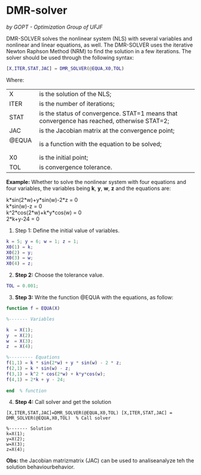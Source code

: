 # DMR-solver

*by GOPT - Optimization Group of UFJF*

DMR-SOLVER solves the nonlinear system (NLS) with several variables and nonlinear and linear equations, as well. The DMR-SOLVER uses the iterative Newton Raphson Method (NRM) to find the solution in a few iterations.
The solver should be used through the following syntax:

```matlab
[X,ITER,STAT,JAC] = DMR_SOLVER(@EQUA,X0,TOL)
```

Where:

|      |  |
| :---        |    :----   |
| X	|is the solution of the NLS;
| ITER |	is the number of iterations;
| STAT |	is the status of convergence. STAT=1 means that convergence has reached, otherwise STAT=2;
| JAC |	is the Jacobian matrix at the convergence point;
| @EQUA &nbsp; |	is a function with the equation to be solved;
| X0 |	is the initial point;
| TOL |	is convergence tolerance.

**Example:**  Whether to solve the nonlinear system with four equations and four variables, the variables being **k**, **y**, **w**, **z** and the equations are:

k\*sin(2\*w)+y\*sin(w)-2\*z = 0 \
k\*sin⁡(w)-z = 0 \
k^2\*cos⁡(2\*w)+k\*y\*cos⁡(w) = 0 \
2\*k+y-24 = 0                       

1. Step 1: Define the initial value of variables.

```matlab
k = 5; y = 6; w = 1; z = 1;
X0(1) = k;
X0(2) = y;
X0(3) = w;
X0(4) = z;
```

2. **Step 2:** Choose the tolerance value. 

```matlab
TOL = 0.001;
```

3. **Step 3:** Write the function @EQUA with the equations, as follow:

```matlab
function f = EQUA(X)

%------- Variables

k  = X(1);
y  = X(2);
w  = X(3);
z  = X(4);

%--------- Equations
f(1,1) = k * sin(2*w) + y * sin(w) - 2 * z; 
f(2,1) = k * sin(w) - z;
f(3,1) = k^2 * cos(2*w) + k*y*cos(w);
f(4,1) = 2*k + y - 24;
                                    
end  % function
```

4. **Step 4:** Call solver and get the solution

```
[X,ITER,STAT,JAC]=DMR_SOLVER(@EQUA,X0,TOL) [X,ITER,STAT,JAC] = DMR_SOLVER(@EQUA,X0,TOL)  % Call solver

%------- Solution
k=X(1);  
y=X(2);
w=X(3);
z=X(4);
```

**Obs:** the Jacobian matrizmatrix (JAC) can be used to analiseanalyze teh the solution behaviourbehavior.
